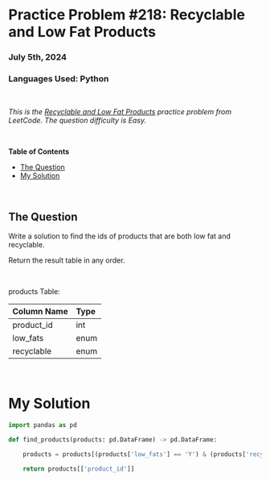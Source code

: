 # **Practice Problem #218: Recyclable and Low Fat Products**
### July 5th, 2024
### Languages Used: Python

<br>

*This is the [Recyclable and Low Fat Products](https://leetcode.com/problems/recyclable-and-low-fat-products/description/?lang=pythondata) practice problem from LeetCode. The question difficulty is Easy.*

<br>

**Table of Contents**

-   [The Question](#the-question)
-   [My Solution](#my-solution)
  
<br>

## The Question

Write a solution to find the ids of products that are both low fat and recyclable.

Return the result table in any order.

<br>

products Table:

| Column Name   | Type    |
|:--------------|:--------|
| product_id    | int     |
| low_fats      | enum    |
| recyclable    | enum    |

<br>

# My Solution

``` Python
import pandas as pd

def find_products(products: pd.DataFrame) -> pd.DataFrame:

    products = products[(products['low_fats'] == 'Y') & (products['recyclable'] == 'Y')]

    return products[['product_id']]
```
